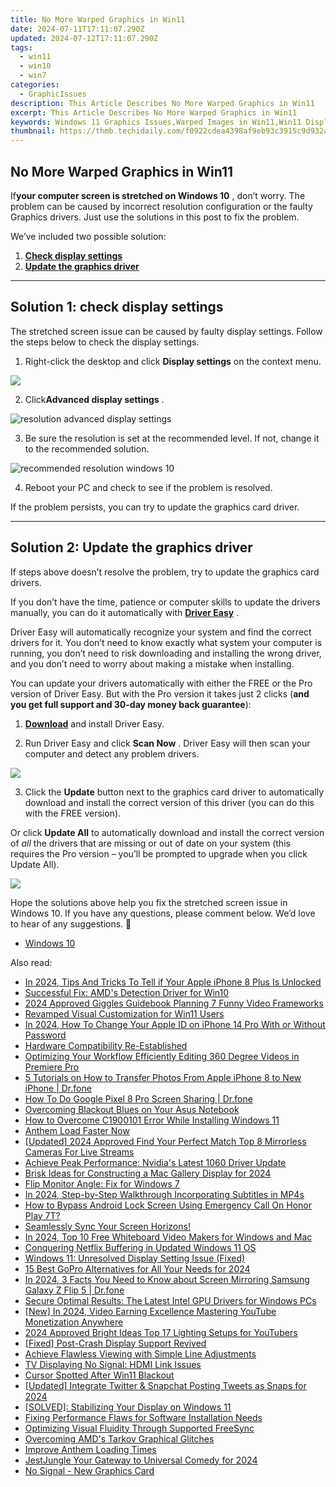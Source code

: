 ```yaml
---
title: No More Warped Graphics in Win11
date: 2024-07-11T17:11:07.290Z
updated: 2024-07-12T17:11:07.290Z
tags:
  - win11
  - win10
  - win7
categories:
  - GraphicIssues
description: This Article Describes No More Warped Graphics in Win11
excerpt: This Article Describes No More Warped Graphics in Win11
keywords: Windows 11 Graphics Issues,Warped Images in Win11,Win11 Display Problems,Windows Graphics Fixes,Win11 Visual Glitches,Correct Windows 11 Graphics,Improve Win11 Display Performance
thumbnail: https://thmb.techidaily.com/f0922cdea4398af9eb93c3915c9d932ac3a495368c2166a8e69e3bccbb692700.jpg
---
```


## No More Warped Graphics in Win11

 If**your computer screen is stretched on Windows 10** , don’t worry. The problem can be caused by incorrect resolution configuration or the faulty Graphics drivers. Just use the solutions in this post to fix the problem.

We’ve included two possible solution:

1. [**Check display settings**](#solution1)
2. [**Update the graphics driver**](#solution3)

---

## **Solution 1: check display settings**

 The stretched screen issue can be caused by faulty display settings. Follow the steps below to check the display settings.

1) Right-click the desktop and click **Display settings**  on the context menu.

![](https://images.drivereasy.com/wp-content/uploads/2017/11/img_5a17c192b55b7.jpg)

 2) Click**Advanced display settings** .

![resolution advanced display settings](https://images.drivereasy.com/wp-content/uploads/2016/08/resolution-advanced-display-settings-600x564.jpg)

 3) Be sure the resolution is set at the recommended level. If not, change it to the recommended solution.

![recommended resolution windows 10](https://images.drivereasy.com/wp-content/uploads/2016/08/recommended-resolution-windows-10-1-600x561.jpg)

4) Reboot your PC and check to see if the problem is resolved.

If the problem persists, you can try to update the graphics card driver.

---

## **Solution 2: Update the graphics driver**

 If steps above doesn’t resolve the problem, try to update the graphics card drivers.

 If you don’t have the time, patience or computer skills to update the drivers manually, you can do it automatically with **[Driver Easy](https://tools.techidaily.com/drivereasy/download/)**  .

 Driver Easy will automatically recognize your system and find the correct drivers for it. You don’t need to know exactly what system your computer is running, you don’t need to risk downloading and installing the wrong driver, and you don’t need to worry about making a mistake when installing.

 You can update your drivers automatically with either the FREE or the Pro version of Driver Easy. But with the Pro version it takes just 2 clicks (**and you get full support and 30-day money back guarantee**):

 1) **[Download](https://tools.techidaily.com/drivereasy/download/)**   and install Driver Easy.

 2) Run Driver Easy and click **Scan Now** . Driver Easy will then scan your computer and detect any problem drivers.

![](https://images.drivereasy.com/wp-content/uploads/2019/08/image-498.png)

 3) Click the **Update** button next to the graphics card driver to automatically download and install the correct version of this driver (you can do this with the FREE version).

 Or click **Update All**  to automatically download and install the correct version of _all_   the drivers that are missing or out of date on your system (this requires the Pro version – you’ll be prompted to upgrade when you click Update All).

![](https://images.drivereasy.com/wp-content/uploads/2019/08/image-499.png)

 Hope the solutions above help you fix the stretched screen issue in Windows 10\. If you have any questions, please comment below. We’d love to hear of any suggestions. 🙂

* [Windows 10](https://tools.techidaily.com/drivereasy/download/)

<ins class="adsbygoogle"
     style="display:block"
     data-ad-format="autorelaxed"
     data-ad-client="ca-pub-7571918770474297"
     data-ad-slot="1223367746"></ins>



<ins class="adsbygoogle"
     style="display:block"
     data-ad-client="ca-pub-7571918770474297"
     data-ad-slot="8358498916"
     data-ad-format="auto"
     data-full-width-responsive="true"></ins>



<span class="atpl-alsoreadstyle">Also read:</span>
<div><ul>
<li><a href="https://sim-unlock.techidaily.com/in-2024-tips-and-tricks-to-tell-if-your-apple-iphone-8-plus-is-unlocked-by-drfone-ios/"><u>In 2024, Tips And Tricks To Tell if Your Apple iPhone 8 Plus Is Unlocked</u></a></li>
<li><a href="https://graphic-issues.techidaily.com/successful-fix-amds-detection-driver-for-win10/"><u>Successful Fix: AMD's Detection Driver for Win10</u></a></li>
<li><a href="https://youtube-stream.techidaily.com/2024-approved-giggles-guidebook-planning-7-funny-video-frameworks/"><u>2024 Approved  Giggles Guidebook  Planning 7 Funny Video Frameworks</u></a></li>
<li><a href="https://graphic-issues.techidaily.com/revamped-visual-customization-for-win11-users/"><u>Revamped Visual Customization for Win11 Users</u></a></li>
<li><a href="https://ios-unlock.techidaily.com/in-2024-how-to-change-your-apple-id-on-iphone-14-pro-with-or-without-password-by-drfone-ios/"><u>In 2024, How To Change Your Apple ID on iPhone 14 Pro With or Without Password</u></a></li>
<li><a href="https://graphic-issues.techidaily.com/hardware-compatibility-re-established/"><u>Hardware Compatibility Re-Established</u></a></li>
<li><a href="https://extra-resources.techidaily.com/optimizing-your-workflow-efficiently-editing-360-degree-videos-in-premiere-pro/"><u>Optimizing Your Workflow  Efficiently Editing 360 Degree Videos in Premiere Pro</u></a></li>
<li><a href="https://iphone-transfer.techidaily.com/5-tutorials-on-how-to-transfer-photos-from-apple-iphone-8-to-new-iphone-drfone-by-drfone-transfer-from-ios/"><u>5 Tutorials on How to Transfer Photos From Apple iPhone 8 to New iPhone | Dr.fone</u></a></li>
<li><a href="https://screen-mirror.techidaily.com/how-to-do-google-pixel-8-pro-screen-sharing-drfone-by-drfone-android/"><u>How To Do Google Pixel 8 Pro Screen Sharing | Dr.fone</u></a></li>
<li><a href="https://graphic-issues.techidaily.com/overcoming-blackout-blues-on-your-asus-notebook/"><u>Overcoming Blackout Blues on Your Asus Notebook</u></a></li>
<li><a href="https://graphic-issues.techidaily.com/how-to-overcome-c1900101-error-while-installing-windows-11/"><u>How to Overcome C1900101 Error While Installing Windows 11</u></a></li>
<li><a href="https://graphic-issues.techidaily.com/anthem-load-faster-now/"><u>Anthem Load Faster Now</u></a></li>
<li><a href="https://eaxpv-info.techidaily.com/updated-2024-approved-find-your-perfect-match-top-8-mirrorless-cameras-for-live-streams/"><u>[Updated] 2024 Approved  Find Your Perfect Match  Top 8 Mirrorless Cameras For Live Streams</u></a></li>
<li><a href="https://graphic-issues.techidaily.com/achieve-peak-performance-nvidias-latest-1060-driver-update/"><u>Achieve Peak Performance: Nvidia's Latest 1060 Driver Update</u></a></li>
<li><a href="https://extra-hints.techidaily.com/brisk-ideas-for-constructing-a-mac-gallery-display-for-2024/"><u>Brisk Ideas for Constructing a Mac Gallery Display for 2024</u></a></li>
<li><a href="https://graphic-issues.techidaily.com/flip-monitor-angle-fix-for-windows-7/"><u>Flip Monitor Angle: Fix for Windows 7</u></a></li>
<li><a href="https://extra-support.techidaily.com/in-2024-step-by-step-walkthrough-incorporating-subtitles-in-mp4s/"><u>In 2024, Step-by-Step Walkthrough  Incorporating Subtitles in MP4s</u></a></li>
<li><a href="https://unlock-android.techidaily.com/how-to-bypass-android-lock-screen-using-emergency-call-on-honor-play-7t-by-drfone-android/"><u>How to Bypass Android Lock Screen Using Emergency Call On Honor Play 7T?</u></a></li>
<li><a href="https://graphic-issues.techidaily.com/seamlessly-sync-your-screen-horizons/"><u>Seamlessly Sync Your Screen Horizons!</u></a></li>
<li><a href="https://ai-video-tools.techidaily.com/in-2024-top-10-free-whiteboard-video-makers-for-windows-and-mac/"><u>In 2024, Top 10 Free Whiteboard Video Makers for Windows and Mac</u></a></li>
<li><a href="https://graphic-issues.techidaily.com/conquering-netflix-buffering-in-updated-windows-11-os/"><u>Conquering Netflix Buffering in Updated Windows 11 OS</u></a></li>
<li><a href="https://graphic-issues.techidaily.com/windows-11-unresolved-display-setting-issue-fixed/"><u>Windows 11: Unresolved Display Setting Issue (Fixed)</u></a></li>
<li><a href="https://extra-tips.techidaily.com/15-best-gopro-alternatives-for-all-your-needs-for-2024/"><u>15 Best GoPro Alternatives for All Your Needs for 2024</u></a></li>
<li><a href="https://screen-mirror.techidaily.com/in-2024-3-facts-you-need-to-know-about-screen-mirroring-samsung-galaxy-z-flip-5-drfone-by-drfone-android/"><u>In 2024, 3 Facts You Need to Know about Screen Mirroring Samsung Galaxy Z Flip 5 | Dr.fone</u></a></li>
<li><a href="https://graphic-issues.techidaily.com/secure-optimal-results-the-latest-intel-gpu-drivers-for-windows-pcs/"><u>Secure Optimal Results: The Latest Intel GPU Drivers for Windows PCs</u></a></li>
<li><a href="https://youtube-blog.techidaily.com/n-2024-video-earning-excellence-mastering-youtube-monetization-anywhere/"><u>[New] In 2024, Video Earning Excellence  Mastering YouTube Monetization Anywhere</u></a></li>
<li><a href="https://youtube-clips.techidaily.com/2024-approved-bright-ideas-top-17-lighting-setups-for-youtubers/"><u>2024 Approved  Bright Ideas  Top 17 Lighting Setups for YouTubers</u></a></li>
<li><a href="https://graphic-issues.techidaily.com/fixed-post-crash-display-support-revived/"><u>[Fixed] Post-Crash Display Support Revived</u></a></li>
<li><a href="https://graphic-issues.techidaily.com/achieve-flawless-viewing-with-simple-line-adjustments/"><u>Achieve Flawless Viewing with Simple Line Adjustments</u></a></li>
<li><a href="https://graphic-issues.techidaily.com/tv-displaying-no-signal-hdmi-link-issues/"><u>TV Displaying No Signal: HDMI Link Issues</u></a></li>
<li><a href="https://graphic-issues.techidaily.com/cursor-spotted-after-win11-blackout/"><u>Cursor Spotted After Win11 Blackout</u></a></li>
<li><a href="https://twitter-videos.techidaily.com/updated-integrate-twitter-and-snapchat-posting-tweets-as-snaps-for-2024/"><u>[Updated] Integrate Twitter & Snapchat  Posting Tweets as Snaps for 2024</u></a></li>
<li><a href="https://graphic-issues.techidaily.com/solved-stabilizing-your-display-on-windows-11/"><u>[SOLVED]: Stabilizing Your Display on Windows 11</u></a></li>
<li><a href="https://graphic-issues.techidaily.com/fixing-performance-flaws-for-software-installation-needs/"><u>Fixing Performance Flaws for Software Installation Needs</u></a></li>
<li><a href="https://graphic-issues.techidaily.com/optimizing-visual-fluidity-through-supported-freesync/"><u>Optimizing Visual Fluidity Through Supported FreeSync</u></a></li>
<li><a href="https://graphic-issues.techidaily.com/overcoming-amds-tarkov-graphical-glitches/"><u>Overcoming AMD's Tarkov Graphical Glitches</u></a></li>
<li><a href="https://graphic-issues.techidaily.com/improve-anthem-loading-times/"><u>Improve Anthem Loading Times</u></a></li>
<li><a href="https://extra-support.techidaily.com/jestjungle-your-gateway-to-universal-comedy-for-2024/"><u>JestJungle  Your Gateway to Universal Comedy for 2024</u></a></li>
<li><a href="https://graphic-issues.techidaily.com/no-signal-new-graphics-card/"><u>No Signal - New Graphics Card</u></a></li>
</ul></div>
